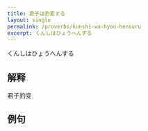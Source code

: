 ```yaml
---
title: 君子は豹変する
layout: single
permalink: /proverbs/kunshi-wa-hyou-hensuru
excerpt: くんしはひょうへんする
---
```


くんしはひょうへんする

## 解释

君子豹变

## 例句

